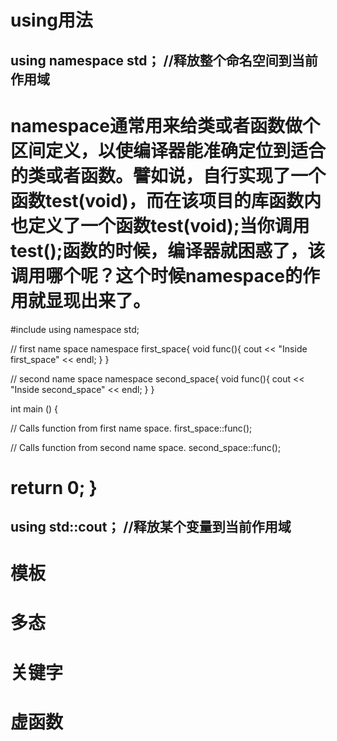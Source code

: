 # using用法
## using namespace std； //释放整个命名空间到当前作用域
namespace通常用来给类或者函数做个区间定义，以使编译器能准确定位到适合的类或者函数。譬如说，自行实现了一个函数test(void)，而在该项目的库函数内也定义了一个函数test(void);当你调用test();函数的时候，编译器就困惑了，该调用哪个呢？这个时候namespace的作用就显现出来了。
=================================================
#include <iostream>
using namespace std;
    
// first name space
namespace first_space{
    void func(){
        cout << "Inside first_space" << endl;
    }
}
    
// second name space
namespace second_space{
    void func(){
        cout << "Inside second_space" << endl;
    }
}
    
int main () {
     
// Calls function from first name space.
first_space::func();
       
// Calls function from second name space.
second_space::func(); 
    
return 0;
} 
=================================================

## using std::cout； //释放某个变量到当前作用域

# 模板

# 多态

# 关键字

# 虚函数

